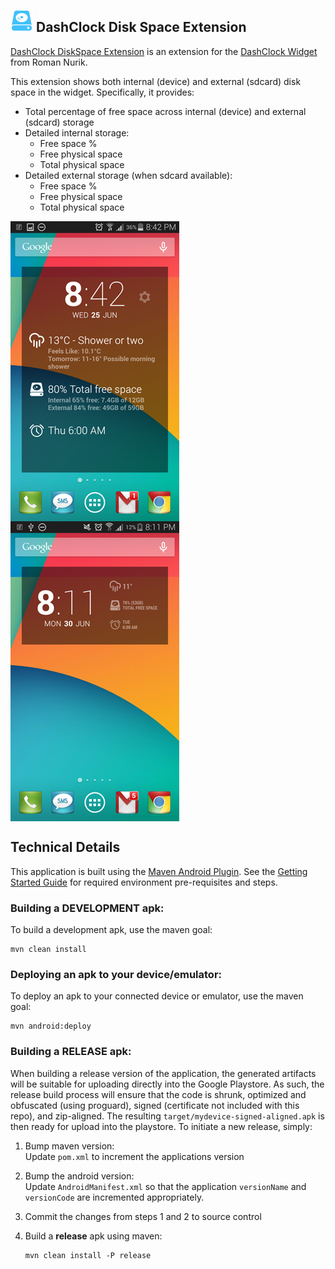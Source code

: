 ## <img src="res/drawable-ldpi/ic_launcher.png"> DashClock Disk Space Extension

[DashClock DiskSpace Extension](https://play.google.com/store/apps/details?id=com.pixelus.dashclock.ext.mystorage) 
is an extension for the 
[DashClock Widget](https://play.google.com/store/apps/details?id=net.nurik.roman.dashclock) from Roman Nurik.

This extension shows both internal (device) and external (sdcard) disk space in the widget.
Specifically, it provides:

+ Total percentage of free space across internal (device) and external (sdcard) storage
+ Detailed internal storage:
  * Free space %
  * Free physical space
  * Total physical space 
+ Detailed external storage (when sdcard available):
  * Free space %
  * Free physical space
  * Total physical space
  
<img src="playstore/screenshots/thumbs/s5-device-1.png" 
  align="center">&nbsp;&nbsp;<img src="playstore/screenshots/thumbs/s5-device-2.png" align="center">

## Technical Details

This application is built using the [Maven Android Plugin](https://code.google.com/p/maven-android-plugin/).  See the 
[Getting Started Guide](https://code.google.com/p/maven-android-plugin/wiki/GettingStarted) for required environment 
pre-requisites and steps.

### Building a DEVELOPMENT apk:

To build a development apk, use the maven goal:
```
mvn clean install
```

### Deploying an apk to your device/emulator:

To deploy an apk to your connected device or emulator, use the maven goal:
```
mvn android:deploy
```

### Building a RELEASE apk:

When building a release version of the application, the generated artifacts will be suitable for uploading directly into 
the Google Playstore.  As such, the release build process will ensure that the code is shrunk, optimized and obfuscated
(using proguard), signed (certificate not included with this repo), and zip-aligned.  The resulting 
`target/mydevice-signed-aligned.apk` is then ready for upload into the playstore.  To initiate a new release, simply:

1. Bump maven version:  
   Update `pom.xml` to increment the applications version  
   
2. Bump the android version:  
   Update `AndroidManifest.xml` so that the application `versionName` and `versionCode` are incremented appropriately.
     
3. Commit the changes from steps 1 and 2 to source control  

4. Build a **release** apk using maven:  
   ```
   mvn clean install -P release
   ```